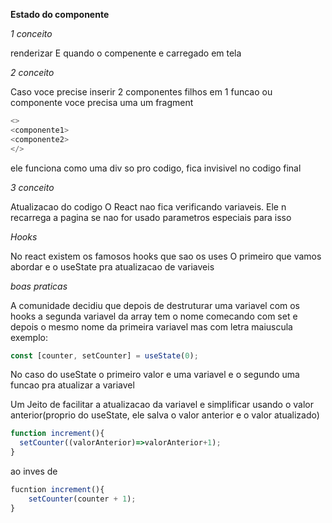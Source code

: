  **Estado do componente**

 *1 conceito*

 renderizar
 E quando o compenente e carregado em tela

 *2 conceito*

 Caso voce precise inserir 2 componentes filhos em 1 funcao ou componente
 voce precisa uma um fragment

```js
<>
<componente1>
<componente2>
</>
```
ele funciona como uma div so pro codigo, fica invisivel no codigo final

*3 conceito*

Atualizacao do codigo
O React nao fica verificando variaveis.
Ele n recarrega a pagina se nao for usado parametros especiais para isso

*Hooks*

No react existem os famosos hooks que sao os uses
O primeiro que vamos abordar e o useState pra atualizacao de variaveis

*boas praticas*

A comunidade decidiu que depois de destruturar uma variavel com os hooks 
a segunda variavel da array tem o nome comecando com set e depois o mesmo nome da 
primeira variavel mas com letra maiuscula
exemplo:
```js
const [counter, setCounter] = useState(0);
```
No caso do useState o primeiro valor e uma variavel e o segundo uma funcao pra atualizar a variavel

Um Jeito de facilitar a atualizacao da variavel e simplificar usando
o valor anterior(proprio do useState, ele salva o valor anterior e o valor atualizado)

```js
function increment(){
  setCounter((valorAnterior)=>valorAnterior+1);
}
```
ao inves de

```js
fucntion increment(){
    setCounter(counter + 1);
}
```